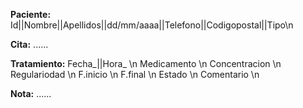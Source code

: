 
**Paciente:** Id||Nombre||Apellidos||dd/mm/aaaa||Telefono||Codigopostal||Tipo\n

**Cita:** ......

**Tratamiento:**  Fecha_||Hora_ \n Medicamento \n Concentracion \n Regulariodad \n F.inicio \n F.final \n Estado \n Comentario \n

**Nota:** ......